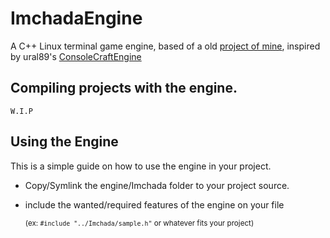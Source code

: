 # ImchadaEngine

A C++ Linux terminal game engine, based of a old [project of mine](https://github.com/LeaoMartelo2/makefile_git), inspired by ural89's [ConsoleCraftEngine](https://github.com/ural89/ConsoleCraftEngine)



## Compiling projects with the engine.

	W.I.P

## Using the Engine


This is a simple guide on how to use the engine in your project.

- Copy/Symlink the engine/Imchada folder to your project source.
- include the wanted/required features of the engine on your file

	 <sup>(ex: `#include "../Imchada/sample.h"` or whatever fits your project) <sup/>

